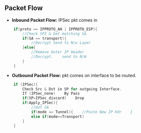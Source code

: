 ## Packet Flow
- **Inbound Packet Flow:** IPSec pkt comes in
```c
    if(proto == IPPROTO_AH | IPPROTO_ESP){
        //Check SPI & Get matching SA
        if(SA == transport){
            //Decrypt Send to N/w Layer
        }else{
            //Remove Outer IP Header
            //Decrypt.    send to N/W
        }
    } 
```
- **Outbound Packet Flow:** pkt comes on interface to be routed.
```c
    if (IPSec){
        Check Src & Dst in SP for outgoing Interface.
        If (IPSec_none)    By Pass    
        if(SP=IPSec_discard)    Drop
        if(Apply_IPSec){
            //Get SA
            if(mode == Tunnel){    //Paste New IP Hdr    }
            else if(mode==Transport)
        }
    } 
```
